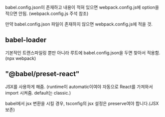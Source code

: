 babel.config.json이 존재하고 내용이 적혀 있으면 webpack.config.js에 option을 적으면 안됨. (webpack.config.js 주석 참조)

만약 babel.config.json 파일이 존재하지 않으면 webpack.config.js에 적을 것.

## babel-loader

기본적인 트랜스파일링 뿐만 아니라 루트에 babel.config.json을 두면 찾아서 적용함. (npx webpack)

## "@babel/preset-react"

JSX를 사용하게 해줌. (runtime이 automatic이여야 자동으로 React를 가져와서 import 시켜줌. default는 classic.)

babel에서 jsx 변환을 시킬 경우, tsconfig의 jsx 설정은 preserve여야 합니다.(JSX 보존)
